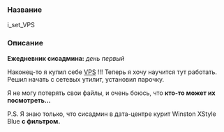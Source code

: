 ### Название

i_set_VPS

### Описание

**Ежедневник сисадмина:** *день первый*

Наконец-то я  купил себе [VPS](http://ваш_сайт:1337) !!! Теперь я хочу научится тут работать. Решил начать с сетевых утилит, установил парочку.

Я не могу потерять свои файлы, и очень боюсь, что **кто-то может их посмотреть...**

P.S. Я знаю только, что сисадмин в дата-центре курит Winston XStyle Blue **с фильтром.**
